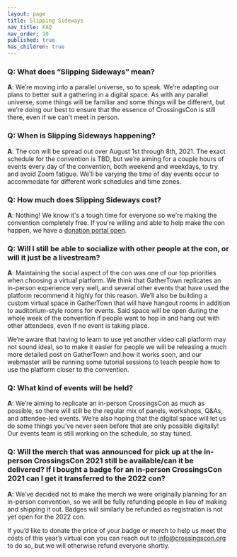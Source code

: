 ```yaml
---
layout: page
title: Slipping Sideways
nav_title: FAQ
nav_order: 10
published: true
has_children: true
---
```


### Q: What does “Slipping Sideways” mean?

**A**: We’re moving into a parallel universe, so to speak. We’re adapting our plans to better suit a gathering in a digital space. As with any parallel universe, some things will be familiar and some things will be different, but we’re doing our best to ensure that the essence of CrossingsCon is still there, even if we can’t meet in person.

### Q: When is Slipping Sideways happening?

**A**: The con will be spread out over August 1st through 8th, 2021. The exact schedule for the convention is TBD, but we’re aiming for a couple hours of events every day of the convention, both weekend and weekdays, to try and avoid Zoom fatigue. We’ll be varying the time of day events occur to accommodate for different work schedules and time zones.

### Q: How much does Slipping Sideways cost?

**A**: Nothing! We know it's a tough time for everyone so we're making the convention completely free. If you're willing and able to help make the con happen, we have a [donation portal open](https://ko-fi.com/emfozzing).

### Q: Will I still be able to socialize with other people at the con, or will it just be a livestream?

**A**: Maintaining the social aspect of the con was one of our top priorities when choosing a virtual platform. We think that GatherTown replicates an in-person experience very well, and several other events that have used the platform recommend it highly for this reason. We’ll also be building a custom virtual space in GatherTown that will have hangout rooms in addition to auditorium-style rooms for events. Said space will be open during the whole week of the convention if people want to hop in and hang out with other attendees, even if no event is taking place.

We’re aware that having to learn to use yet another video call platform may not sound ideal, so to make it easier for people we will be releasing a much more detailed post on GatherTown and how it works soon, and our webmaster will be running some tutorial sessions to teach people how to use the platform closer to the convention.

### Q: What kind of events will be held?

**A**: We’re aiming to replicate an in-person CrossingsCon as much as possible, so there will still be the regular mix of panels, workshops, Q&As, and attendee-led events. We’re also hoping that the digital space will let us do some things you’ve never seen before that are only possible digitally! Our events team is still working on the schedule, so stay tuned.

### Q: Will the merch that was announced for pick up at the in-person CrossingsCon 2021 still be available/can it be delivered? If I bought a badge for an in-person CrossingsCon 2021 can I get it transferred to the 2022 con?

**A**: We’ve decided not to make the merch we were originally planning for an in-person convention, so we will be fully refunding people in lieu of making and shipping it out. Badges will similarly be refunded as registration is not yet open for the 2022 con.

If you’d like to donate the price of your badge or merch to help us meet the costs of this year’s virtual con you can reach out to [info@crossingscon.org](mailto:info@crossingscon.org) to do so, but we will otherwise refund everyone shortly.
